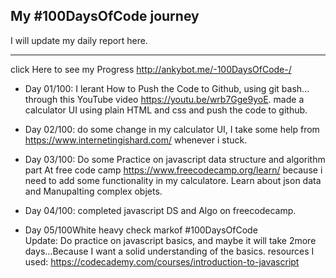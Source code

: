 
## My #100DaysOfCode journey

I will update my daily report here.

-------------------------------------------------------
click Here to see my Progress  http://ankybot.me/-100DaysOfCode-/

* Day 01/100: 
I lerant How to Push the Code to Github, using git bash... through this YouTube video https://youtu.be/wrb7Gge9yoE.
made a calculator UI using plain HTML and css and push the code to github.

* Day 02/100:
do some change in my calculator UI, I take some help from https://www.internetingishard.com/ whenever i stuck.

* Day 03/100:
Do some Practice on javascript data structure and algorithm part At free code camp https://www.freecodecamp.org/learn/
because i need to add some functionality in my calculatore.
Learn about json data and Manupalting complex objets.

* Day 04/100:
completed javascript DS and Algo on freecodecamp.

* Day 05/100White heavy check markof #100DaysOfCode  
   Update:
   Do practice on javascript basics, and maybe it will take 2more days...Because I want a solid understanding of the basics.
   resources I used:
   https://codecademy.com/courses/introduction-to-javascript



 
